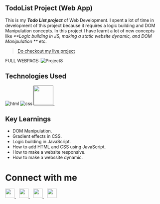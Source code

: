 ## TodoList Project  (Web App)

This is my _**Todo List project**_ of Web Development. I spent a lot of time in development of this project because it requires a logic building and DOM Manipulation concepts. In this project I have learnt a lot of new concepts like  _**Logic building in JS, making a static website dynamic, and DOM Manipulation **_ etc. 

> [Do checkout my live project](https://todo-app-by-noman.vercel.app/)

FULL WEBPAGE:
![Project8](/photo.png "proj image")







## Technologies Used

![html](https://www.vectorlogo.zone/logos/w3_html5/w3_html5-icon.svg "html")
![css](https://www.vectorlogo.zone/logos/w3_css/w3_css-icon.svg "css")
<a href="" >
    <img width="63px" src="https://upload.wikimedia.org/wikipedia/commons/6/6a/JavaScript-logo.png" />
  </a>&ensp;


## Key Learnings

- DOM Manipulation.
- Gradient effects in CSS.
- Logic building in JavaScript.
- How to add HTML and CSS using JavaScript.
- How to make a website responsive.
- How to make a webssite dynamic.



# Connect with me

   <a href="https://www.linkedin.com/in/mughninoman97/" >
    <img width="30px" src="https://www.vectorlogo.zone/logos/linkedin/linkedin-icon.svg" />
  </a>&ensp;
  <a href="https://twitter.com/mughninoman97">
    <img width="30px" src="https://www.vectorlogo.zone/logos/twitter/twitter-official.svg" />
  </a>&ensp;
  <a href="https://www.instagram.com/mughninoman97/">
    <img width="30px" src="https://www.vectorlogo.zone/logos/instagram/instagram-icon.svg" />
  </a>&ensp;
  <a href="https://abdulmughninoman.hashnode.dev/">
  <img width="30px" src="https://cdn.hashnode.com/res/hashnode/image/upload/v1611902473383/CDyAuTy75.png?auto=compress" />
  </a>
